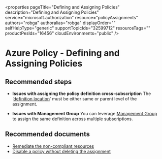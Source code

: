 <properties
    pageTitle="Defining and Assigning Policies"
    description="Defining and Assigning Policies"
    service="microsoft.authorization"
    resource="policyAssignments"
    authors="robga"
    authoralias="robga"
    displayOrder=""
    selfHelpType="generic"
    supportTopicIds="32599712"
    resourceTags=""
    productPesIds="16456"​
    cloudEnvironments="public"
/>

# Azure Policy - Defining and Assigning Policies

## **Recommended steps**

* **Issues with assigning the policy definition cross-subscription**
The ‘[definition location](https://docs.microsoft.com/azure/governance/policy/concepts/definition-structure#definition-location)’ must be either same or parent level of the assignment. 

* **Issues with Management Group**
You can leverage [Management Group](https://docs.microsoft.com/azure/governance/management-groups/) to assign the same definition across multiple subscriptions.

## **Recommended documents**

* [Remediate the non-compliant resources](https://docs.microsoft.com/azure/governance/policy/how-to/remediate-resources) 
* [Disable a policy without deleting the assignment](https://docs.microsoft.com/azure/governance/policy/concepts/effects#disabled)